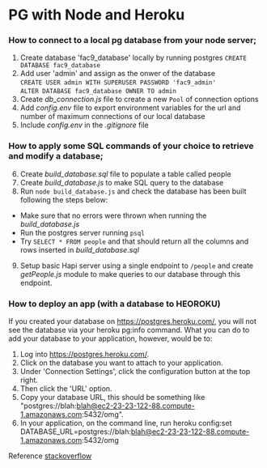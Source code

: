 # PG with Node and Heroku

### How to connect to a local pg database from your node server;
1. Create database 'fac9_database' locally by running postgres
  `CREATE DATABASE fac9_database`
2. Add user 'admin' and assign as the onwer of the database  
  `CREATE USER admin WITH SUPERUSER PASSWORD 'fac9_admin'`  
  `ALTER DATABASE fac9_database OWNER TO admin`
3. Create *db_connection.js* file to create a new `Pool` of connection options
4. Add *config.env* file to export environment variables for the url and number of maximum connections of our local database
5. Include *config.env* in the *.gitignore* file


### How to apply some SQL commands of your choice to retrieve and modify a database;

6. Create *build_database.sql* file to populate a table called people
7. Create *build_database.js* to make SQL query to the database
8. Run `node build_database.js` and check the database has been built following the steps below:
  - Make sure that no errors were thrown when running the *build_database.js*
  - Run the postgres server running `psql`
  - Try `SELECT * FROM people` and that should return all the columns and rows inserted in *build_database.sql*
9. Setup basic Hapi server using a single endpoint to `/people` and create *getPeople.js* module to make queries to our database through this endpoint.

### How to deploy an app (with a database to HEOROKU)

If you created your database on https://postgres.heroku.com/, you will not see the database via your heroku pg:info command. What you can do to add your database to your application, however, would be to:

1. Log into https://postgres.heroku.com/.
2. Click on the database you want to attach to your application.
3. Under 'Connection Settings', click the configuration button at the top right.
4. Then click the 'URL' option.
5. Copy your database URL, this should be something like "postgres://blah:blah@ec2-23-23-122-88.compute-1.amazonaws.com:5432/omg".
6. In your application, on the command line, run heroku config:set DATABASE_URL=postgres://blah:blah@ec2-23-23-122-88.compute-1.amazonaws.com:5432/omg

Reference [stackoverflow](http://stackoverflow.com/questions/11700602/how-can-i-attach-a-database-to-an-app-in-heroku)

